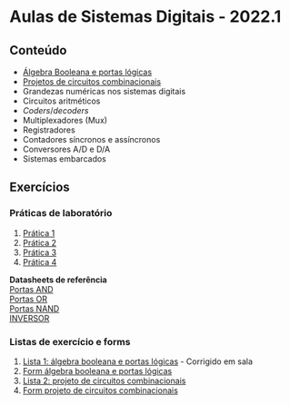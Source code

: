 # Aulas de Sistemas Digitais - 2022.1

## Conteúdo
* [Álgebra Booleana e portas lógicas](sisdig_aulas/sisdig_1.pdf)
* [Projetos de circuitos combinacionais](sisdig_aulas/sisdig_2-1.pdf)
* Grandezas numéricas nos sistemas digitais
* Circuitos aritméticos
* _Coders_/_decoders_
* Multiplexadores (Mux)
* Registradores
* Contadores síncronos e assíncronos
* Conversores A/D e D/A
* Sistemas embarcados

## Exercícios

### Práticas de laboratório
1. [Prática 1](sisdig_aulas/sisdig_pratica1.md)
2. [Prática 2](/arq_aulas/arq_pratica1.md)
3. [Prática 3](/arq_aulas/arq_pratica2.md)
4. [Prática 4](sisdig_aulas/sisdig_pratica2.md)  

**Datasheets de referência**  
[Portas AND](sisdig_aulas/CD14082BCP_Motorola.pdf)  
[Portas OR](sisdig_aulas/SN74HC32N_Texas.pdf)  
[Portas NAND](sisdig_aulas/CD4011BE_Texas.pdf)  
[INVERSOR](sisdig_aulas/SN74HC04_Philips.pdf)

### Listas de exercício e forms
1. [Lista 1: álgebra booleana e portas lógicas](sisdig_aulas/sisdig_exercicios/Lista1-AlgebraBooleana-Gates.pdf) - Corrigido em sala
2. [Form álgebra booleana e portas lógicas](https://forms.gle/5pouUtxLecaapEoL7)
3. [Lista 2: projeto de circuitos combinacionais](sisdig_aulas/sisdig_exercicios/Lista2-ProjetoCircuitosCombinacionais.pdf)
4. [Form projeto de circuitos combinacionais](https://forms.gle/2CthQwVdgyLThFvQ8)    
